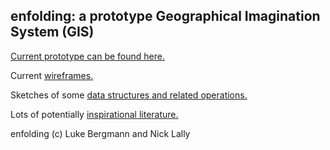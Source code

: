 ## enfolding:  a prototype Geographical Imagination System (GIS)

[Current prototype can be found here.](https://github.com/FoldingSpace/enfolding/blob/master/index.html)

Current [wireframes.](https://github.com/FoldingSpace/enfolding/blob/master/Wireframes.pdf)

Sketches of some [data structures and related operations.](https://github.com/FoldingSpace/enfolding/blob/master/datastructures-and-operations.md)

Lots of potentially [inspirational literature.](https://github.com/FoldingSpace/FoldingLit)

enfolding (c) Luke Bergmann and Nick Lally
